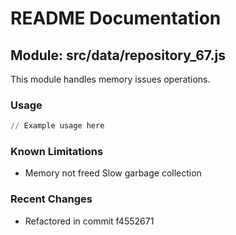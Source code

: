 # README Documentation

## Module: src/data/repository_67.js

This module handles memory issues operations.

### Usage

```python
// Example usage here
```

### Known Limitations

- Memory not freed Slow garbage collection

### Recent Changes

- Refactored in commit f4552671
